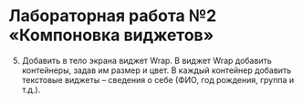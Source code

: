 # Лабораторная работа №2 «Компоновка виджетов»

5.	Добавить в тело экрана виджет Wrap. В виджет Wrap добавить контейнеры, задав им размер и цвет. В каждый контейнер добавить текстовые виджеты – сведения о себе (ФИО, год рождения, группа и т.д.).

